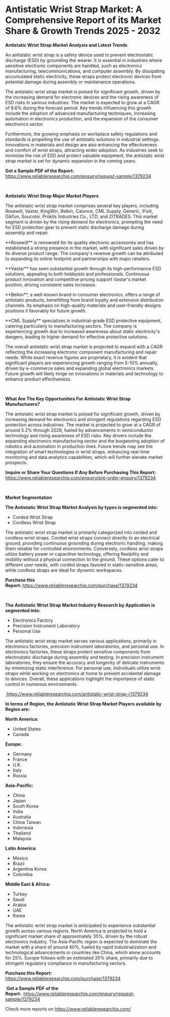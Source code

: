 <p><h1>Antistatic Wrist Strap Market: A Comprehensive Report of its Market Share & Growth Trends 2025 - 2032</h1></p><p><strong>Antistatic Wrist Strap Market Analysis and Latest Trends</strong></p>
<p><p>An antistatic wrist strap is a safety device used to prevent electrostatic discharge (ESD) by grounding the wearer. It is essential in industries where sensitive electronic components are handled, such as electronics manufacturing, telecommunications, and computer assembly. By dissipating accumulated static electricity, these straps protect electronic devices from potential damage during assembly or maintenance operations.</p><p>The antistatic wrist strap market is poised for significant growth, driven by the increasing demand for electronic devices and the rising awareness of ESD risks in various industries. The market is expected to grow at a CAGR of 6.6% during the forecast period. Key trends influencing this growth include the adoption of advanced manufacturing techniques, increasing automation in electronics production, and the expansion of the consumer electronics sector. </p><p>Furthermore, the growing emphasis on workplace safety regulations and standards is propelling the use of antistatic solutions in industrial settings. Innovations in materials and design are also enhancing the effectiveness and comfort of wrist straps, attracting wider adoption. As industries seek to minimize the risk of ESD and protect valuable equipment, the antistatic wrist strap market is set for dynamic expansion in the coming years.</p></p>
<p><strong>Get a Sample PDF of the Report:&nbsp;</strong> <a href="https://www.reliableresearchiq.com/enquiry/request-sample/1379234?utm_campaign=1870&utm_medium=2&utm_source=Github&utm_content=ia&utm_term=07022025&utm_id=antistatic-wrist-strap">https://www.reliableresearchiq.com/enquiry/request-sample/1379234</a></p>
<p>&nbsp;</p>
<p><strong>Antistatic Wrist Strap Major Market Players</strong></p>
<p><p>The antistatic wrist strap market comprises several key players, including Rosewill, Vastar, KingWin, Belkin, Calunce, CML Supply, Generic, iFixit, Gikfun, Soucolor, Prokits Industries Co., LTD, and ZITRADES. This market segment is driven by the rising demand for electronics, prompting the need for ESD protection gear to prevent static discharge damage during assembly and repair.</p><p>**Rosewill** is renowned for its quality electronic accessories and has established a strong presence in the market, with significant sales driven by its diverse product range. The company's revenue growth can be attributed to expanding its online footprint and partnerships with major retailers.</p><p>**Vastar** has seen substantial growth through its high-performance ESD solutions, appealing to both hobbyists and professionals. Continuous product innovation and competitive pricing support Vastar's market position, driving consistent sales increases.</p><p>**Belkin**, a well-known brand in consumer electronics, offers a range of antistatic products, benefitting from brand loyalty and extensive distribution channels. Its emphasis on high-quality materials and user-friendly designs positions it favorably for future growth.</p><p>**CML Supply** specializes in industrial-grade ESD protective equipment, catering particularly to manufacturing sectors. The company is experiencing growth due to increased awareness about static electricity's dangers, leading to higher demand for effective protective solutions.</p><p>The overall antistatic wrist strap market is projected to expand with a CAGR reflecting the increasing electronic component manufacturing and repair needs. While exact revenue figures are proprietary, it is evident that significant players are experiencing growth ranging from 5-10% annually, driven by e-commerce sales and expanding global electronics markets. Future growth will likely hinge on innovations in materials and technology to enhance product effectiveness.</p></p>
<p>&nbsp;</p>
<p><strong>What Are The Key Opportunities For Antistatic Wrist Strap Manufacturers?</strong></p>
<p><p>The antistatic wrist strap market is poised for significant growth, driven by increasing demand for electronics and stringent regulations regarding ESD protection across industries. The market is projected to grow at a CAGR of around 5.2% through 2028, fueled by advancements in semiconductor technology and rising awareness of ESD risks. Key drivers include the expanding electronics manufacturing sector and the burgeoning adoption of robotics and automation in production lines. Future trends may see the integration of smart technologies in wrist straps, enhancing real-time monitoring and data analytics capabilities, which will further elevate market prospects.</p></p>
<p><strong>Inquire or Share Your Questions If Any Before Purchasing This Report:</strong> <a href="https://www.reliableresearchiq.com/enquiry/pre-order-enquiry/1379234?utm_campaign=1870&utm_medium=2&utm_source=Github&utm_content=ia&utm_term=07022025&utm_id=antistatic-wrist-strap">https://www.reliableresearchiq.com/enquiry/pre-order-enquiry/1379234</a></p>
<p>&nbsp;</p>
<p><strong>Market Segmentation</strong></p>
<p><strong>The Antistatic Wrist Strap Market Analysis by types is segmented into:</strong></p>
<p><ul><li>Corded Wrist Strap</li><li>Cordless Wrist Strap</li></ul></p>
<p><p>The antistatic wrist strap market is primarily categorized into corded and cordless wrist straps. Corded wrist straps connect directly to an electrical ground, providing continuous grounding during electronic handling, making them reliable for controlled environments. Conversely, cordless wrist straps utilize battery power or capacitive technology, offering flexibility and mobility without a physical connection to the ground. These options cater to different user needs, with corded straps favored in static-sensitive areas, while cordless straps are ideal for dynamic workspaces.</p></p>
<p><strong>Purchase this Report:&nbsp;</strong><a href="https://www.reliableresearchiq.com/purchase/1379234?utm_campaign=1870&utm_medium=2&utm_source=Github&utm_content=ia&utm_term=07022025&utm_id=antistatic-wrist-strap">https://www.reliableresearchiq.com/purchase/1379234</a></p>
<p>&nbsp;</p>
<p><strong>The Antistatic Wrist Strap Market Industry Research by Application is segmented into:</strong></p>
<p><ul><li>Electronics Factory</li><li>Precision Instrument Laboratory</li><li>Personal Use</li></ul></p>
<p><p>The antistatic wrist strap market serves various applications, primarily in electronics factories, precision instrument laboratories, and personal use. In electronics factories, these straps protect sensitive components from electrostatic discharge during assembly and testing. In precision instrument laboratories, they ensure the accuracy and longevity of delicate instruments by minimizing static interference. For personal use, individuals utilize wrist straps while working on electronics at home to prevent accidental damage to devices. Overall, these applications highlight the importance of static control in numerous environments.</p></p>
<p><a href="https://www.reliableresearchiq.com/antistatic-wrist-strap-r1379234?utm_campaign=1870&utm_medium=2&utm_source=Github&utm_content=ia&utm_term=07022025&utm_id=antistatic-wrist-strap">&nbsp;https://www.reliableresearchiq.com/antistatic-wrist-strap-r1379234</a></p>
<p><strong>In terms of Region, the Antistatic Wrist Strap Market Players available by Region are:</strong></p>
<p>
    <p> <strong> North America: </strong>
        <ul>
            <li>United States</li>
            <li>Canada</li>
        </ul>
        </p> 
    <p> <strong> Europe: </strong>
        <ul>
            <li>Germany</li>
            <li>France</li>
            <li>U.K.</li>
            <li>Italy</li>
            <li>Russia</li>
        </ul>
        </p> 
    <p> <strong> Asia-Pacific: </strong>
        <ul>
            <li>China</li>
            <li>Japan</li>
            <li>South Korea</li>
            <li>India</li>
            <li>Australia</li>
            <li>China Taiwan</li>
            <li>Indonesia</li>
            <li>Thailand</li>
            <li>Malaysia</li>
        </ul>
        </p> 
    <p> <strong> Latin America: </strong>
        <ul>
            <li>Mexico</li>
            <li>Brazil</li>
            <li>Argentina Korea</li>
            <li>Colombia</li>
        </ul>
        </p> 
    <p> <strong> Middle East & Africa: </strong>
        <ul>
            <li>Turkey</li>
            <li>Saudi</li>
            <li>Arabia</li>
            <li>UAE</li>
            <li>Korea</li>
        </ul>
    </p>
    </p>
<p><p>The antistatic wrist strap market is anticipated to experience substantial growth across various regions. North America is projected to hold a significant market share of approximately 35%, driven by the robust electronics industry. The Asia-Pacific region is expected to dominate the market with a share of around 40%, fueled by rapid industrialization and technological advancements in countries like China, which alone accounts for 25%. Europe follows with an estimated 20% share, primarily due to stringent regulatory compliance in manufacturing sectors.</p></p>
<p><strong>Purchase this Report: </strong><a href="https://www.reliableresearchiq.com/purchase/1379234?utm_campaign=1870&utm_medium=2&utm_source=Github&utm_content=ia&utm_term=07022025&utm_id=antistatic-wrist-strap">https://www.reliableresearchiq.com/purchase/1379234</a></p>
<p>&nbsp;<strong>Get a Sample PDF of the Report:&nbsp;&nbsp;</strong><a href="https://www.reliableresearchiq.com/enquiry/request-sample/1379234?utm_campaign=1870&utm_medium=2&utm_source=Github&utm_content=ia&utm_term=07022025&utm_id=antistatic-wrist-strap">https://www.reliableresearchiq.com/enquiry/request-sample/1379234</a></p>
<p><strong></strong></p>
<p>Check more reports on <a href="https://www.reliableresearchiq.com/?utm_campaign=1870&utm_medium=2&utm_source=Github&utm_content=ia&utm_term=07022025&utm_id=antistatic-wrist-strap">https://www.reliableresearchiq.com/</a></p>